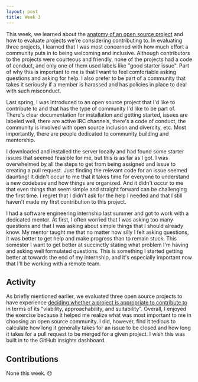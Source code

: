```yaml
---
layout: post
title: Week 3
---
```



This week, we learned about the [anatomy of an open source project](https://opensource.guide/how-to-contribute/#anatomy-of-an-open-source-project) and how to evaluate projects we're considering contributing to. In evaluating three projects, I learned that I was most concerned with how much effort a community puts in to being welcoming and inclusive. Although contributors to the projects were courteous and friendly, none of the projects had a code of conduct, and only one of them used labels like "good starter issue". Part of why this is important to me is that I want to feel comfortable asking questions and asking for help. I also prefer to be part of a community that takes it seriously if a member is harassed and has policies in place to deal with such misconduct. 

Last spring, I was introduced to an open source project that I'd like to contribute to and that has the type of community I'd like to be part of. There's clear documentation for installation and getting started, issues are labeled well, there are active IRC channels, there's a code of conduct, the community is involved with open source inclusion and divercity, etc. Most importantly, there are people dedicated to community building and mentorship.

I downloaded and installed the server locally and had found some starter issues that seemed feasible for me, but this is as far as I got. I was overwhelmed by all the steps to get from being assigned and issue to creating a pull request. Just finding the relevant code for an issue seemed daunting! It didn't occur to me that it takes time for everyone to understand a new codebase and how things are organized. And it didn't occur to me that even things that seem simple and straight forward can be challenging the first time. I regret that I didn't ask for the help I needed and that I still haven't made my first contribution to this project.

I had a software engineering internship last summer and got to work with a dedicated mentor. At first, I often worried that I was asking too many questions and that I was asking about simple things that I should already know. My mentor taught me that no matter how silly I felt asking questions, it was better to get help and make progress than to remain stuck. This semester I want to get better at succinctly stating what problem I'm having and asking well formulated questions. This is something I started getting better at towards the end of my internship, and it's especially important now that I'll be working with a remote team.

## Activity
As briefly mentioned earlier, we evaluated three open source projects to have experience [deciding whether a project is appropriate to contribute to](http://www.compsci.hunter.cuny.edu/~sweiss/course_materials/csci395.86/activities/project_evaluation_activity.pdf) in terms of its "viability, approachability, and suitability". Overall, I enjoyed the exercise because it helped me realize what was most important to me in choosing an open source community. I did, however, find it tedious to calculate how long it generally takes for an issue to be closed and how long it takes for a pull request to be merged for a given project. I wish this was built in to the GitHub insights dashboard.

## Contributions
None this week. 😞
